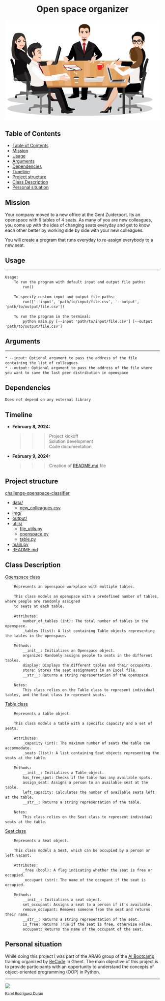 <h1 align="center"> Open space organizer </h1>

![Openspace](img/openspace.png)

## Table of Contents
- [Table of Contents](#table-of-contents)
- [Mission](#mission)
- [Usage](#usage)
- [Arguments](#arguments)
- [Dependencies](#dependencies)
- [Timeline](#timeline)
- [Project structure](#project-structure)
- [Class Description](#class-description)
- [Personal situation](#personal-situation)


## Mission

Your company moved to a new office at the Gent Zuiderport. Its an openspace with 6 tables of 4 seats. 
As many of you are new colleagues, you come up with the idea of changing seats everyday and get to know each other better by working side by side with your new colleagues.

You will create a program that runs everyday to re-assign everybody to a new seat. 

## Usage
***
    Usage:
        To run the program with default input and output file paths:
            run()

        To specify custom input and output file paths:
            run(['--input', 'path/to/input/file.csv', '--output', 'path/to/output/file.csv'])

        Tu run the program in the terminal:
            python main.py [--input 'path/to/input/file.csv'] [--output 'path/to/output/file.csv']

## Arguments
***

    * --input: Optional argument to pass the address of the file containing the list of colleagues
    * --output: Optional argument to pass the address of the file where you want to save the last peer distribution in openspace 
    
## Dependencies
    Does not depend on any external library

## Timeline
- **February 8, 2024:** 
  >>> Project kickoff<br>
  >>> Solution development<br>
  >>> Code documentation<br>
              
- **February 9, 2024:** 
  >>> Creation of [README.md](README.md) file


## Project structure

[challenge-openspace-classifier](.)
  * [data/](data)
    * [new_colleagues.csv](data/new_colleagues.csv)
  * [img/](img)
  * [output/](output)
  * [utils/](utils)
    * [file_utils.py](utils/file_utils.py)
    * [openspace.py](utils/openspace.py)
    * [table.py](utils/table.py)
  * [main.py](main.py)
  * [README.md](README.md)


## Class Description
[Openspace class](utils/openspace.py)
```
    Represents an openspace workplace with multiple tables.

    This class models an openspace with a predefined number of tables, where people are randomly assigned
    to seats at each table.

    Attributes:
        number_of_tables (int): The total number of tables in the openspace.
        _tables (list): A list containing Table objects representing the tables in the openspace.

    Methods:
        __init__: Initializes an Openspace object.
        organize: Randomly assigns people to seats in the different tables.
        display: Displays the different tables and their occupants.
        store: Stores the seat assignments in an Excel file.
        __str__: Returns a string representation of the openspace.

    Notes:
        This class relies on the Table class to represent individual tables, and the Seat class to represent seats.
```

[Table class](utils/table.py)
```
    Represents a table object.

    This class models a table with a specific capacity and a set of seats.

    Attributes:
        _capacity (int): The maximum number of seats the table can accommodate.
        _seats (list): A list containing Seat objects representing the seats at the table.

    Methods:
        __init__: Initializes a Table object.
        has_free_spot: Checks if the table has any available spots.
        assign_seat: Assigns a person to an available seat at the table.
        left_capacity: Calculates the number of available seats left at the table.
        __str__: Returns a string representation of the table.

    Notes:
        This class relies on the Seat class to represent individual seats at the table.
```

[Seat class](utils/table.py)
```
    Represents a Seat object.  

    This class models a Seat, which can be occupied by a person or left vacant.

    Attributes:
        _free (bool): A flag indicating whether the seat is free or occupied.
        _occupant (str): The name of the occupant if the seat is occupied.

    Methods:
        __init__: Initializes a seat object.
        set_occupant: Assigns a seat to a person if it's available.
        remove_occupant: Removes someone from the seat and returns their name.
        __str__: Returns a string representation of the seat.
        is_free: Returns True if the seat is free, otherwise False.
        occupant: Returns the name of the occupant of the seat.
```

## Personal situation
While doing this project I was part of the ARAI6 group of the <a href="https://becode.org/all-trainings/pedagogical-framework-ai-data-science/">AI Bootcamp</a> training organized by <a href="https://becode.org/">BeCode</a> in Ghent. The main objective of this project is to provide participants with an opportunity to understand the concepts of object-oriented programming (OOP) in Python.
______________________________________
  <img src="https://avatars.githubusercontent.com/u/106887418?s=400&u=82192b481d8f03c3eaad34ca2bd67889fce6a0c2&v=4" width=115><br><sub><a href="https://github.com/karelrduran?tab=repositories">Karel Rodríguez Durán</a></sub>

